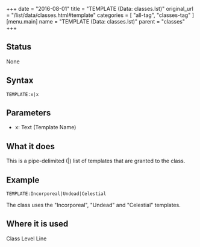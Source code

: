 +++
date = "2016-08-01"
title = "TEMPLATE (Data: classes.lst)"
original_url = "/list/data/classes.html#template"
categories = [ "all-tag", "classes-tag" ]
[menu.main]
    name = "TEMPLATE (Data: classes.lst)"
    parent = "classes"
+++

## Status

None

## Syntax

`TEMPLATE:x|x`

## Parameters

-   x: Text (Template Name)



What it does
------------

This is a pipe-delimited (|) list of templates that are granted to the
class.

Example
-------

`TEMPLATE:Incorporeal|Undead|Celestial`

The class uses the "Incorporeal", "Undead" and "Celestial" templates.

Where it is used
----------------

Class Level Line

